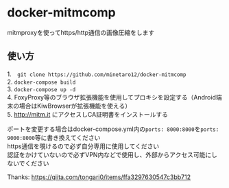 # docker-mitmcomp

mitmproxyを使ってhttps/http通信の画像圧縮をします  
## 使い方
1.　`git clone https://github.com/minetaro12/docker-mitmcomp`  
2. `docker-compose build`  
3. `docker-compose up -d`  
4. FoxyProxy等のブラウザ拡張機能を使用してプロキシを設定する（Android端末の場合はKiwBrowserが拡張機能を使える）  
5. http://mitm.it にアクセスしCA証明書をインストールする  

ポートを変更する場合はdocker-compose.yml内の`ports: 8000:8000`を`ports: 9000:8000`等に書き換えてください  
https通信を覗けるので必ず自分専用に使用してください  
認証をかけていないので必ずVPN内などで使用し、外部からアクセス可能にしないでください

Thanks: https://qiita.com/tongari0/items/ffa3297630547c3bb712
